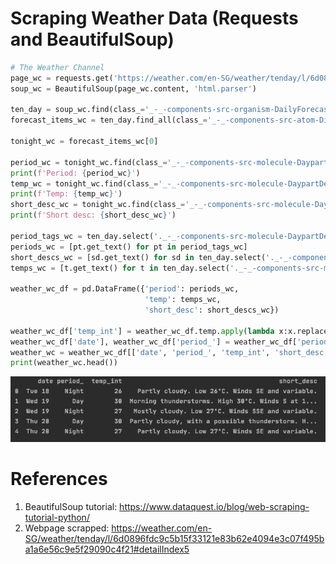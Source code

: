 # Scraping Weather Data (Requests and BeautifulSoup)

```python
# The Weather Channel
page_wc = requests.get('https://weather.com/en-SG/weather/tenday/l/6d0896fdc9c5b15f33121e83b62e4094e3c07f495ba1a6e56c9e5f29090c4f21#detailIndex5')
soup_wc = BeautifulSoup(page_wc.content, 'html.parser')

ten_day = soup_wc.find(class_='_-_-components-src-organism-DailyForecast-DailyForecast--DisclosureList--nosQS')
forecast_items_wc = ten_day.find_all(class_='_-_-components-src-atom-Disclosure-Disclosure--themeList--1Dz21')

tonight_wc = forecast_items_wc[0]

period_wc = tonight_wc.find(class_='_-_-components-src-molecule-DaypartDetails-DailyContent-DailyContent--daypartName--3emSU').get_text()
print(f'Period: {period_wc}')
temp_wc = tonight_wc.find(class_='_-_-components-src-molecule-DaypartDetails-DailyContent-DailyContent--temp--1s3a7').get_text()
print(f'Temp: {temp_wc}')
short_desc_wc = tonight_wc.find(class_='_-_-components-src-molecule-DaypartDetails-DailyContent-DailyContent--narrative--3Ti6_').get_text()
print(f'Short desc: {short_desc_wc}')

period_tags_wc = ten_day.select('._-_-components-src-molecule-DaypartDetails-DailyContent-DailyContent--daypartName--3emSU')
periods_wc = [pt.get_text() for pt in period_tags_wc]
short_descs_wc = [sd.get_text() for sd in ten_day.select('._-_-components-src-molecule-DaypartDetails-DailyContent-DailyContent--narrative--3Ti6_')]
temps_wc = [t.get_text() for t in ten_day.select('._-_-components-src-molecule-DaypartDetails-DailyContent-DailyContent--temp--1s3a7')]

weather_wc_df = pd.DataFrame({'period': periods_wc,
                              'temp': temps_wc,
                              'short_desc': short_descs_wc})

weather_wc_df['temp_int'] = weather_wc_df.temp.apply(lambda x:x.replace(u"\u00b0", '')).astype('int')
weather_wc_df['date'], weather_wc_df['period_'] = weather_wc_df['period'].str.split('|', 1).str
weather_wc = weather_wc_df[['date', 'period_', 'temp_int', 'short_desc']]
print(weather_wc.head())
```

![weather_wc.head()](https://github.com/ezhentan/projectsrepo/blob/master/Fun/scraping%20weather%20data/Screenshot%202020-08-18%20at%2011.00.50%20PM.png)

# References

1. BeautifulSoup tutorial: https://www.dataquest.io/blog/web-scraping-tutorial-python/
2. Webpage scrapped: https://weather.com/en-SG/weather/tenday/l/6d0896fdc9c5b15f33121e83b62e4094e3c07f495ba1a6e56c9e5f29090c4f21#detailIndex5
